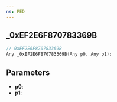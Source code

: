 ```yaml
---
ns: PED
---
```

## _0xEF2E6F870783369B

```c
// 0xEF2E6F870783369B
Any _0xEF2E6F870783369B(Any p0, Any p1);
```

## Parameters
* **p0**:
* **p1**:
